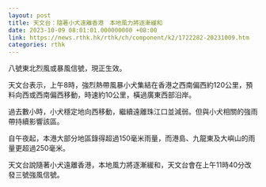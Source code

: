 ```yaml
---
layout: post
title: 天文台：隨著小犬遠離香港　本地風力將逐漸緩和
date: 2023-10-09 08:01:01.000000000 +08:00
link: https://news.rthk.hk/rthk/ch/component/k2/1722282-20231009.htm
categories: rthk
---
```


八號東北烈風或暴風信號，現正生效。

天文台表示，上午8時，強烈熱帶風暴小犬集結在香港之西南偏西約120公里，預料向西或西南偏西移動，時速約10公里，橫過廣東西部沿岸。

過去數小時，小犬穩定地向西移動，繼續遠離珠江口並減弱。但與小犬相關的強雨帶持續影響該區。

自午夜起，本港大部分地區錄得超過150毫米雨量，而港島、九龍東及大嶼山的雨量更超過250毫米。

天文台說隨著小犬遠離香港，本地風力將逐漸緩和，天文台會在上午11時40分改發三號強風信號。

